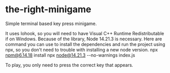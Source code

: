 # the-right-minigame
Simple terminal based key press minigame.

It uses Iohook, so you will need to have Visual C++ Runtime Redistributable if on Windows.
Because of the library, Node 14.21.3 is necessary. 
Here are command you can use to install the dependencies and run the project using npx, so you don't need to trouble with installing a new node version. 
npx npm@6.14.18 install
npx node@14.21.3 --no-warnings index.js

To play, you only need to press the correct key that appears.
